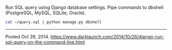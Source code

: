 Run SQL query using Django database settings. Pipe commands to dbshell (PostgreSQL, MySQL, SQLite, Oracle).

```bash
cat ~/query.sql | python manage.py dbshell
```

---


Posted Oct 26, 2014.
https://www.darklaunch.com/2014/10/26/django-run-sql-query-on-the-command-line.html